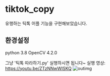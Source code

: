 # tiktok_copy

유행하는 틱톡 어플 기능을 구현해보았습니다.

## 환경설정
python 3.8
OpenCV 4.2.0

그냥 '틱톡 따라하기.py' 실행하시면 됩니다~
실행 영상: https://youtu.be/ZTzNNwWISKQ
![outimg](https://user-images.githubusercontent.com/59414764/101982127-1f7d8900-3cb5-11eb-98ab-81ca35ad0baf.png)
